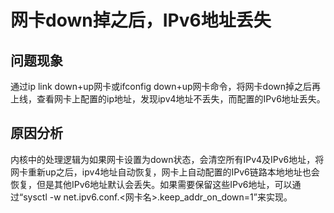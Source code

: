 # 网卡down掉之后，IPv6地址丢失<a name="ZH-CN_TOPIC_0183013294"></a>

## 问题现象<a name="zh-cn_topic_0161841802_zh-cn_topic_0155558602_section2046213177403"></a>

通过ip link down+up网卡或ifconfig down+up网卡命令，将网卡down掉之后再上线，查看网卡上配置的ip地址，发现ipv4地址不丢失，而配置的IPv6地址丢失。

## 原因分析<a name="zh-cn_topic_0161841802_zh-cn_topic_0155558602_section158204366593"></a>

内核中的处理逻辑为如果网卡设置为down状态，会清空所有IPv4及IPv6地址，将网卡重新up之后，ipv4地址自动恢复，网卡上自动配置的IPv6链路本地地址也会恢复，但是其他IPv6地址默认会丢失。如果需要保留这些IPv6地址，可以通过“sysctl -w net.ipv6.conf.<网卡名\>.keep\_addr\_on\_down=1”来实现。

